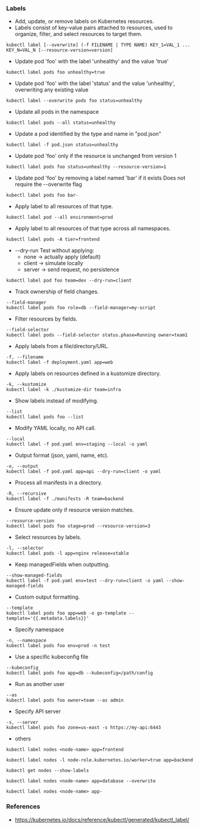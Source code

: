 ### Labels
- Add, update, or remove labels on Kubernetes resources.
- Labels consist of key-value pairs attached to resources, used to organize, filter, and select resources to target them.

```
kubectl label [--overwrite] (-f FILENAME | TYPE NAME) KEY_1=VAL_1 ... KEY_N=VAL_N [--resource-version=version]
```

- Update pod 'foo' with the label 'unhealthy' and the value 'true'
```
kubectl label pods foo unhealthy=true
```

- Update pod 'foo' with the label 'status' and the value 'unhealthy', overwriting any existing value
```
kubectl label --overwrite pods foo status=unhealthy
```  

- Update all pods in the namespace
```
kubectl label pods --all status=unhealthy
```
  
- Update a pod identified by the type and name in "pod.json"
```
kubectl label -f pod.json status=unhealthy
```
 
- Update pod 'foo' only if the resource is unchanged from version 1
```
kubectl label pods foo status=unhealthy --resource-version=1
```
  
- Update pod 'foo' by removing a label named 'bar' if it exists Does not require the --overwrite flag
```
kubectl label pods foo bar-
```

- Apply label to all resources of that type.
```
kubectl label pod --all environment=prod
```

- Apply label to all resources of that type across all namespaces.
```
kubectl label pods -A tier=frontend
```

- --dry-run
  Test without applying:
    - none → actually apply (default)
    - client → simulate locally
    - server → send request, no persistence
```
kubectl label pod foo team=dev --dry-run=client
```

- Track ownership of field changes.
```
--field-manager
kubectl label pods foo role=db --field-manager=my-script
```

- Filter resources by fields.
```
--field-selector
kubectl label pods --field-selector status.phase=Running owner=team1
```

- Apply labels from a file/directory/URL.
```
-f, --filename
kubectl label -f deployment.yaml app=web
```

- Apply labels on resources defined in a kustomize directory.
```
-k, --kustomize
kubectl label -k ./kustomize-dir team=infra
```

- Show labels instead of modifying.
```
--list
kubectl label pods foo --list
```

- Modify YAML locally, no API call.
```
--local
kubectl label -f pod.yaml env=staging --local -o yaml
```

- Output format (json, yaml, name, etc).
```
-o, --output
kubectl label -f pod.yaml app=api --dry-run=client -o yaml
```

- Process all manifests in a directory.
```
-R, --recursive
kubectl label -f ./manifests -R team=backend
```

- Ensure update only if resource version matches.
```
--resource-version
kubectl label pods foo stage=prod --resource-version=3
```

- Select resources by labels.
```
-l, --selector
kubectl label pods -l app=nginx release=stable
```

- Keep managedFields when outputting.
```
--show-managed-fields
kubectl label -f pod.yaml env=test --dry-run=client -o yaml --show-managed-fields
```

- Custom output formatting.
```
--template
kubectl label pods foo app=web -o go-template --template='{{.metadata.labels}}'
```

- Specify namespace
```
-n, --namespace
kubectl label pods foo env=prod -n test
```

- Use a specific kubeconfig file
```
--kubeconfig
kubectl label pods foo app=db --kubeconfig=/path/config
```

- Run as another user
```
--as
kubectl label pods foo owner=team --as admin
```

- Specify API server
```
-s, --server
kubectl label pods foo zone=us-east -s https://my-api:6443
```

- others
```
kubectl label nodes <node-name> app=frontend

kubectl label nodes -l node-role.kubernetes.io/worker=true app=backend

kubectl get nodes --show-labels

kubectl label nodes <node-name> app=database --overwrite

kubectl label nodes <node-name> app-

```


### References
- https://kubernetes.io/docs/reference/kubectl/generated/kubectl_label/
